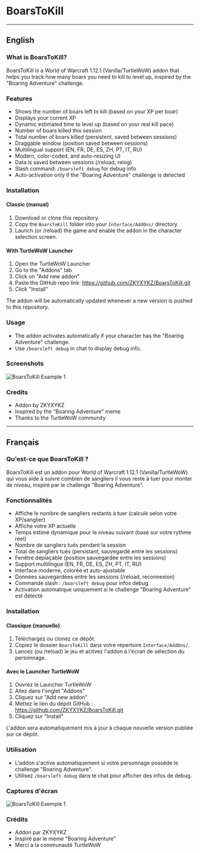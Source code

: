 # BoarsToKill

---

## English

### What is BoarsToKill?
BoarsToKill is a World of Warcraft 1.12.1 (Vanilla/TurtleWoW) addon that helps you track how many boars you need to kill to level up, inspired by the "Boaring Adventure" challenge.

### Features
- Shows the number of boars left to kill (based on your XP per boar)
- Displays your current XP
- Dynamic estimated time to level up (based on your real kill pace)
- Number of boars killed this session
- Total number of boars killed (persistent, saved between sessions)
- Draggable window (position saved between sessions)
- Multilingual support (EN, FR, DE, ES, ZH, PT, IT, RU)
- Modern, color-coded, and auto-resizing UI
- Data is saved between sessions (/reload, relog)
- Slash command: `/boarsleft debug` for debug info
- Auto-activation only if the "Boaring Adventure" challenge is detected

### Installation
#### Classic (manual)
1. Download or clone this repository.
2. Copy the `BoarsToKill` folder into your `Interface/AddOns/` directory.
3. Launch (or /reload) the game and enable the addon in the character selection screen.

#### With TurtleWoW Launcher
1. Open the TurtleWoW Launcher
2. Go to the "Addons" tab
3. Click on "Add new addon"
4. Paste the GitHub repo link: https://github.com/ZKYXYKZ/BoarsToKill.git
5. Click "Install"

The addon will be automatically updated whenever a new version is pushed to this repository.

### Usage
- The addon activates automatically if your character has the "Boaring Adventure" challenge.
- Use `/boarsleft debug` in chat to display debug info.

### Screenshots
![BoarsToKill Example 1](https://i.imgur.com/J84aYTg.png)

### Credits
- Addon by ZKYXYKZ
- Inspired by the "Boaring Adventure" meme
- Thanks to the TurtleWoW community

---

## Français

### Qu'est-ce que BoarsToKill ?
BoarsToKill est un addon pour World of Warcraft 1.12.1 (Vanilla/TurtleWoW) qui vous aide à suivre combien de sangliers il vous reste à tuer pour monter de niveau, inspiré par le challenge "Boaring Adventure".

### Fonctionnalités
- Affiche le nombre de sangliers restants à tuer (calculé selon votre XP/sanglier)
- Affiche votre XP actuelle
- Temps estimé dynamique pour le niveau suivant (basé sur votre rythme réel)
- Nombre de sangliers tués pendant la session
- Total de sangliers tués (persistant, sauvegardé entre les sessions)
- Fenêtre déplaçable (position sauvegardée entre les sessions)
- Support multilingue (EN, FR, DE, ES, ZH, PT, IT, RU)
- Interface moderne, colorée et auto-ajustable
- Données sauvegardées entre les sessions (/reload, reconnexion)
- Commande slash : `/boarsleft debug` pour infos debug
- Activation automatique uniquement si le challenge "Boaring Adventure" est détecté

### Installation
#### Classique (manuelle)
1. Téléchargez ou clonez ce dépôt.
2. Copiez le dossier `BoarsToKill` dans votre répertoire `Interface/AddOns/`.
3. Lancez (ou /reload) le jeu et activez l'addon à l'écran de sélection du personnage.

#### Avec le Launcher TurtleWoW
1. Ouvrez le Launcher TurtleWoW
2. Allez dans l'onglet "Addons"
3. Cliquez sur "Add new addon"
4. Mettez le lien du dépôt GitHub : https://github.com/ZKYXYKZ/BoarsToKill.git
5. Cliquez sur "Install"

L'addon sera automatiquement mis à jour à chaque nouvelle version publiée sur ce dépôt.

### Utilisation
- L'addon s'active automatiquement si votre personnage possède le challenge "Boaring Adventure".
- Utilisez `/boarsleft debug` dans le chat pour afficher des infos de debug.

### Captures d'écran
![BoarsToKill Exemple 1](https://i.imgur.com/J84aYTg.png)

### Crédits
- Addon par ZKYXYKZ
- Inspiré par le meme "Boaring Adventure"
- Merci à la communauté TurtleWoW
